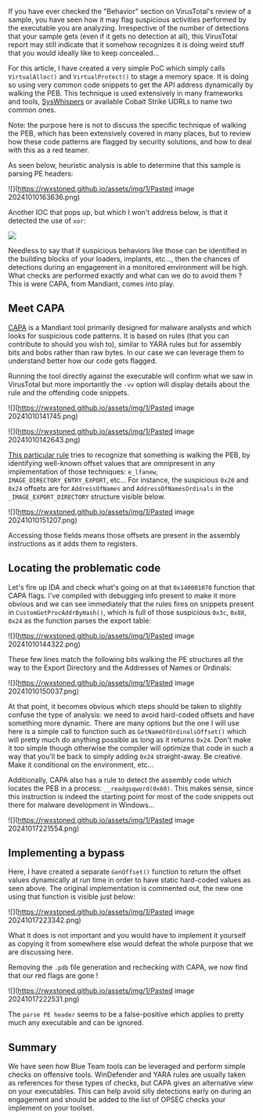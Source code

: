 
If you have ever checked the "Behavior" section on VirusTotal's review of a sample, you have seen how it may flag suspicious activities performed by the executable you are analyzing. Irrespective of the number of detections that your sample gets (even if it gets no detection at all), this VirusTotal report may still indicate that it somehow recognizes it is doing weird stuff that you would ideally like to keep concealed...

For this article, I have created a very simple PoC which simply calls `VirtualAlloc()` and `VirtualProtect()` to stage a memory space. It is doing so using very common code snippets to get the API address dynamically by walking the PEB. This technique is used extensively in many frameworks and tools, [SysWhispers](https://github.com/klezVirus/SysWhispers3/blob/master/data/base.c#L150) or available Cobalt Strike UDRLs to name two common ones.

Note: the purpose here is not to discuss the specific technique of walking the PEB, which has been extensively covered in many places, but to review how these code patterns are flagged by security solutions, and how to deal with this as a red teamer.

As seen below, heuristic analysis is able to determine that this sample is parsing PE headers:

![](https://rwxstoned.github.io/assets/img/1/Pasted image 20241010163636.png)

Another IOC that pops up, but which I won't address below, is that it detected the use of `xor`:

![](https://rwxstoned.github.io/assets/img/1/xor.png)

Needless to say that if suspicious behaviors like those can be identified in the building blocks of your loaders, implants, etc..., then the chances of detections during an engagement in a monitored environment will be high. What checks are performed exactly and what can we do to avoid them ? This is were CAPA, from Mandiant, comes into play.

## Meet CAPA

[CAPA](https://github.com/mandiant/capa) is a Mandiant tool primarily designed for malware analysts and which looks for suspicious code patterns. It is based on rules (that you can contribute to should you wish to), similar to YARA rules but for assembly bits and bobs rather than raw bytes. In our case we can leverage them to understand better how our code gets flagged.

Running the tool directly against the executable will confirm what we saw in VirusTotal but more importantly the `-vv` option will display details about the rule and the offending code snippets.

![](https://rwxstoned.github.io/assets/img/1/Pasted image 20241010141745.png)

![](https://rwxstoned.github.io/assets/img/1/Pasted image 20241010142643.png)

[This particular rule](https://github.com/mandiant/capa-rules/blob/master/load-code/pe/resolve-function-by-parsing-pe-exports.yml) tries to recognize that something is walking the PEB, by identifying well-known offset values that are omnipresent in any implementation of those techniques: `e_lfanew`, `IMAGE_DIRECTORY_ENTRY_EXPORT`, etc... For instance, the suspicious `0x20` and `0x24` offsets are for `AddressOfNames` and `AddressOfNamesOrdinals` in the `_IMAGE_EXPORT_DIRECTORY` structure visible below. 

![](https://rwxstoned.github.io/assets/img/1/Pasted image 20241010151207.png)

Accessing those fields means those offsets are present in the assembly instructions as it adds them to registers.

## Locating the problematic code

Let's fire up IDA and check what's going on at that `0x140001070` function that CAPA flags. I've compiled with debugging info present to make it more obvious and we can see immediately that the rules fires on snippets present in `CustomGetProcAddrByHash()`, which is full of those suspicious `0x3c`, `0x88`, `0x24` as the function parses the export table:

![](https://rwxstoned.github.io/assets/img/1/Pasted image 20241010144322.png)

These few lines match the following bits walking the PE structures all the way to the Export Directory and the Addresses of Names or Ordinals:

![](https://rwxstoned.github.io/assets/img/1/Pasted image 20241010150037.png)

At that point, it becomes obvious which steps should be taken to slightly confuse the type of analysis: we need to avoid hard-coded offsets and have something more dynamic. There are many options but the one I will use here is a simple call to function such as `GetNameOfOrdinalsOffset()` which will pretty much do anything possible as long as it returns `0x24`. Don't make it too simple though otherwise the compiler will optimize that code in such a way that you'll be back to simply adding `0x24` straight-away. Be creative. Make it conditional on the environment, etc...

Additionally, CAPA also has a rule to detect the assembly code which locates the PEB in a process: `__readgsqword(0x60)`. This makes sense, since this instruction is indeed the starting point for most of the code snippets out there for malware development in Windows...

![](https://rwxstoned.github.io/assets/img/1/Pasted image 20241017221554.png)

## Implementing a bypass

Here, I have created a separate `GenOffset()` function to return the offset values dynamically at run time in order to have static hard-coded values as seen above. The original implementation is commented out, the new one using that function is visible just below:

![](https://rwxstoned.github.io/assets/img/1/Pasted image 20241017223342.png)

What it does is not important and you would have to implement it yourself as copying it from somewhere else would defeat the whole purpose that we are discussing here. 

Removing the `.pdb` file generation and rechecking with CAPA, we now find that our red flags are gone !

![](https://rwxstoned.github.io/assets/img/1/Pasted image 20241017222531.png)

The `parse PE header` seems to be a false-positive which applies to pretty much any executable and can be ignored.

## Summary

We have seen how Blue Team tools can be leveraged and perform simple checks on offensive tools. WinDefender and YARA rules are usually taken as references for these types of checks, but CAPA gives an alternative view on your executables. This can help avoid silly detections early on during an engagement and should be added to the list of OPSEC checks your implement on your toolset.




